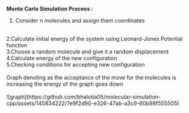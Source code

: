 <strong>Monte Carlo Simulation Process : </strong>

1. Consider n molecules and assign them coordinates
<br>
2.Calculate initial energy of the system using Leonard-Jones Potential function
<br>
3.Choose a random molecule and give it a random displacement
<br>
4.Calculate energy of the new configuration 
<br>
5.Checking conditions for accepting new configuration
<br>
<br>
Graph denoting as the acceptance of the move for the molecules is increasing the energy of the graph goes down
<br>
<br>
![graph](https://github.com/bhalotia05/molecular-simulation-cpp/assets/145834222/7e9f2d90-e326-47ab-a3c9-60b98f555505)
